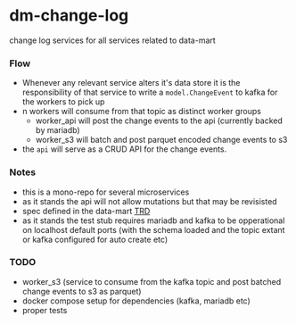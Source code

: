 # dm-change-log
change log services for all services related to data-mart

### Flow
- Whenever any relevant service alters it's data store it is the responsibility of that service to write a `model.ChangeEvent` to kafka for the workers to pick up
- n workers will consume from that topic as distinct worker groups
    - worker_api will post the change events to the api (currently backed by mariadb)
    - worker_s3 will batch and post parquet encoded change events to s3
- the `api` will serve as a CRUD API for the change events.

### Notes
- this is a mono-repo for several microservices
- as it stands the api will not allow mutations but that may be revisisted
- spec defined in the data-mart [TRD](https://magnite.atlassian.net/wiki/spaces/Tech/pages/141262930/Datamart+-+MVP)
- as it stands the test stub requires mariadb and kafka to be opperational on localhost default ports (with the schema loaded and the topic extant or kafka configured for auto create etc)

### TODO
- worker_s3 (service to consume from the kafka topic and post batched change events to s3 as parquet)
- docker compose setup for dependencies (kafka, mariadb etc)
- proper tests